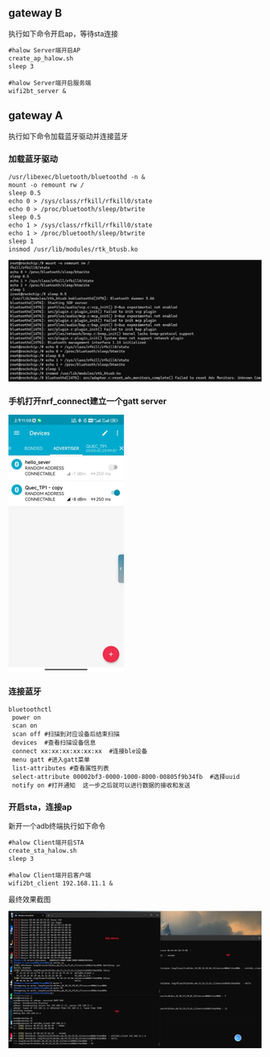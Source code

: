 

## gateway B

执行如下命令开启ap，等待sta连接

```
#halow Server端开启AP
create_ap_halow.sh
sleep 3

#halow Server端开启服务端
wifi2bt_server &
```



## gateway A

执行如下命令加载蓝牙驱动并连接蓝牙

### 加载蓝牙驱动

```shell
/usr/libexec/bluetooth/bluetoothd -n &
mount -o remount rw /
sleep 0.5
echo 0 > /sys/class/rfkill/rfkill0/state
echo 0 > /proc/bluetooth/sleep/btwrite
sleep 0.5
echo 1 > /sys/class/rfkill/rfkill0/state
echo 1 > /proc/bluetooth/sleep/btwrite
sleep 1
insmod /usr/lib/modules/rtk_btusb.ko
```

![image-20240710110256587](./img/image-20240710110256587.png)

### 手机打开nrf_connect建立一个gatt server

<img src="./img/7b3bb2826fc418f03c95846e1d059e1.jpg" alt="7b3bb2826fc418f03c95846e1d059e1" style="zoom:50%;" />

### 连接蓝牙

```shell
bluetoothctl
 power on
 scan on
 scan off #扫描到对应设备后结束扫描
 devices  #查看扫描设备信息
 connect xx:xx:xx:xx:xx:xx  #连接ble设备
 menu gatt #进入gatt菜单
 list-attributes #查看属性列表
 select-attribute 00002bf3-0000-1000-8000-00805f9b34fb  #选择uuid
 notify on #打开通知  这一步之后就可以进行数据的接收和发送
```



### 开启sta，连接ap

新开一个adb终端执行如下命令

```shell
#halow Client端开启STA
create_sta_halow.sh
sleep 3

#halow Client端开启客户端
wifi2bt_client 192.168.11.1 &
```



最终效果截图

![image-20240710111404587](./img/image-20240710111404587.png)